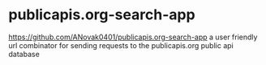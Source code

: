 # publicapis.org-search-app
https://github.com/ANovak0401/publicapis.org-search-app
a user friendly url combinator for sending requests to the publicapis.org public api database
